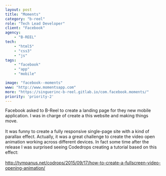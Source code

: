 ```yaml
---
layout: post
title: "Moments"
category: "b-reel"
role: "Tech Lead Developer"
client: "Facebook"
agency:
    - "B-REEL"
tech:
    - "html5"
    - "css3"
    - "js"
tags:
    - "facebook"
    - "app"
    - "mobile"

image: "facebook--moments"
www: "http://www.momentsapp.com"
more: "https://singuerinc-b-reel.gitlab.io/com.facebook.moments/"
priority: 'priority-2'
---
```


Facebook asked to B-Reel to create a landing page for they new mobile application. I was in charge of create a this website and making things move.<br/><br/>It was funny to create a fully responsive single-page site with a kind of parallax effect. Actually, it was a great challenge to create the video open animation working across different devices. In fact some time after the release I was surprised seeing Codedrops creating a tutorial based on this effect: <br/><br/><a href='http://tympanus.net/codrops/2015/09/17/how-to-create-a-fullscreen-video-opening-animation/' target='\_blank'>http://tympanus.net/codrops/2015/09/17/how-to-create-a-fullscreen-video-opening-animation/</a>
